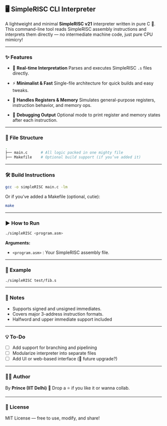 ## 🖥️ SimpleRISC CLI Interpreter

A lightweight and minimal **SimpleRISC v21** interpreter written in pure C 🧡. This command-line tool reads SimpleRISC assembly instructions and interprets them directly — no intermediate machine code, just pure CPU mimicry!

---

### ✨ Features

* 🧠 **Real-time Interpretation**
  Parses and executes SimpleRISC `.s` files directly.

* ⚡ **Minimalist & Fast**
  Single-file architecture for quick builds and easy tweaks.

* 📄 **Handles Registers & Memory**
  Simulates general-purpose registers, instruction behavior, and memory ops.

* 🐞 **Debugging Output**
  Optional mode to print register and memory states after each instruction.

---

### 📁 File Structure

```bash
.
├── main.c      # All logic packed in one mighty file
├── Makefile    # Optional build support (if you’ve added it)
```

---

### 🛠️ Build Instructions

```bash
gcc -o simpleRISC main.c -lm
```

Or if you’ve added a Makefile (optional, cutie):

```bash
make
```

---

### ▶️ How to Run

```bash
./simpleRISC <program.asm> 
```

**Arguments:**

* `<program.asm>` : Your SimpleRISC assembly file.

---

### 🧪 Example

```bash
./simpleRISC test/fib.s
```


---

### 📌 Notes

* Supports signed and unsigned immediates.
* Covers major 3-address instruction formats.
* Halfword and upper immediate support included 

---

### 💡 To-Do

* [ ] Add support for branching and pipelining
* [ ] Modularize interpreter into separate files
* [ ] Add UI or web-based interface (👀 future upgrade?)

---

### 🧑‍💻 Author

By **Prince (IIT Delhi)** 🧡
Drop a ⭐ if you like it or wanna collab.

---

### 📜 License

MIT License — free to use, modify, and share!


